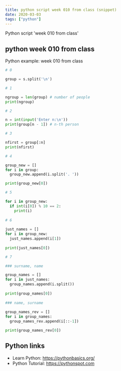 ```yaml
---
title: python script week 010 from class (snippet)
date: 2020-03-03
tags: ["python"]
---
```

Python script 'week 010 from class'


## python week 010 from class

Python example: week 010 from class

```python
# 0

group = s.split('\n')

# 1

ngroup = len(group) # number of people
print(ngroup)

# 2

n = int(input('Enter n:\n'))
print(group[n - 1]) # n-th person

# 3

nfirst = group[:n]
print(nfirst)

# 4

group_new = []
for i in group:
  group_new.append(i.split('. '))

print(group_new[0])

# 5

for i in group_new:
  if int(i[0]) % 10 == 2:
    print(i)
    
# 6
    
just_names = []
for i in group_new:
  just_names.append(i[1])
  
print(just_names[0])

# 7

### surname, name

group_names = []
for i in just_names:
  group_names.append(i.split())
  
print(group_names[0])
  
### name, surname
  
group_names_rev = []
for i in group_names:
  group_names_rev.append(i[::-1])

print(group_names_rev[0])

```

## Python links

- Learn Python: https://pythonbasics.org/
- Python Tutorial: https://pythonspot.com

